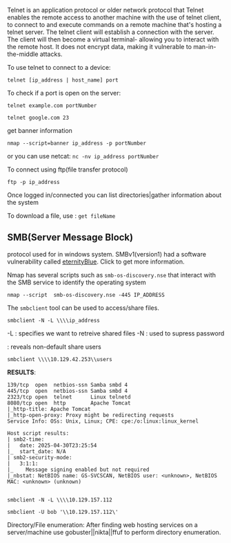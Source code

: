 Telnet is an application protocol or older network protocol that Telnet enables the remote access to another machine with the use of telnet client, to connect to and execute commands on a remote machine that's hosting a telnet server. The telnet client will establish a connection with the server. The client will then become a virtual terminal- allowing you to interact with the remote host. It does not encrypt data, making it vulnerable to man-in-the-middle attacks. 

To use telnet to connect to a device:
```
telnet [ip_address | host_name] port
```

To check if a port is open on the server:
```
telnet example.com portNumber
```

``telnet google.com 23``

get banner information
```
nmap --script=banner ip_address -p portNumber
```

or you can use  netcat:
``nc -nv ip_address portNumber``


To connect using ftp(file transfer protocol)
```
ftp -p ip_address
```
Once logged in/connected you can list directories|gather information about the system

To download a file, use : ``get fileName``

## SMB(Server Message Block)
protocol used for 
in windows system. SMBv1(version1) had a software vulnerability called [eternityBlue](https://www.avast.com/c-eternalblue). Click to get more information.


Nmap has several scripts such as ``smb-os-discovery.nse`` that interact with the SMB service to identify the operating system
```
nmap --script  smb-os-discovery.nse -445 IP_ADDRESS
```


The ``smbclient`` tool can be used to access/share files.
```
smbclient -N -L \\\\ip_address
```
-L : specifies we want to retreive shared files
-N : used to supress password


: reveals non-default share users  
```
smbclient \\\\10.129.42.253\\users
```
**RESULTS**:
```
139/tcp  open  netbios-ssn Samba smbd 4
445/tcp  open  netbios-ssn Samba smbd 4
2323/tcp open  telnet      Linux telnetd
8080/tcp open  http        Apache Tomcat
|_http-title: Apache Tomcat
|_http-open-proxy: Proxy might be redirecting requests
Service Info: OSs: Unix, Linux; CPE: cpe:/o:linux:linux_kernel

Host script results:
| smb2-time: 
|   date: 2025-04-30T23:25:54
|_  start_date: N/A
| smb2-security-mode: 
|   3:1:1: 
|_    Message signing enabled but not required
|_nbstat: NetBIOS name: GS-SVCSCAN, NetBIOS user: <unknown>, NetBIOS MAC: <unknown> (unknown)


smbclient -N -L \\\\10.129.157.112

smbclient -U bob '\\10.129.157.112\'
```



Directory/File enumeration:
After finding web hosting services on a server/machine use gobuster||nikta||ffuf to perform directory enumeration.
